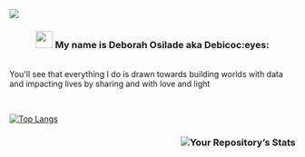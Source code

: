 ![](https://github.com/DeborahOsilade/DeborahOsilade/blob/main/Images/githb.png)

<h3 align="center"><img src="https://raw.githubusercontent.com/MartinHeinz/MartinHeinz/master/wave.gif" width="30px"> My name is Deborah Osilade aka Debicoc:eyes: </h3>


<br/> You'll see that everything I do is drawn towards building worlds with data and impacting lives by sharing and with love and light<br/>
                                                                

<br/>

[![Top Langs](https://github-readme-stats.vercel.app/api/top-langs/?username=DeborahOsilade&langs_count=8)](https://github.com/DeborahOsilade/github-readme-stats)  <h3 align="Right">![Your Repository’s Stats](https://github-readme-stats.vercel.app/api?username=DeborahOsilade&show_icons=true)
